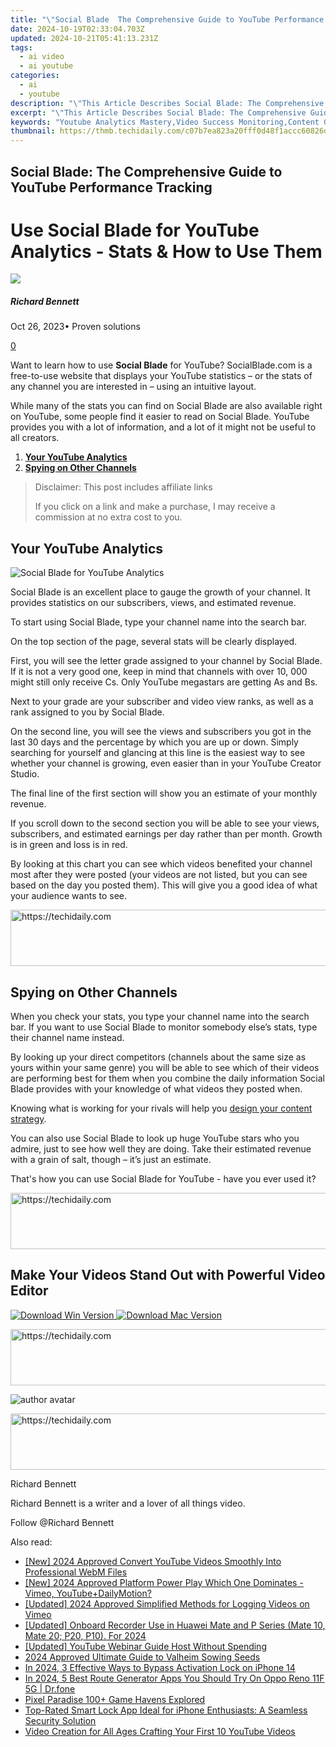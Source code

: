 ```yaml
---
title: "\"Social Blade  The Comprehensive Guide to YouTube Performance Tracking\""
date: 2024-10-19T02:33:04.703Z
updated: 2024-10-21T05:41:13.231Z
tags:
  - ai video
  - ai youtube
categories:
  - ai
  - youtube
description: "\"This Article Describes Social Blade: The Comprehensive Guide to YouTube Performance Tracking\""
excerpt: "\"This Article Describes Social Blade: The Comprehensive Guide to YouTube Performance Tracking\""
keywords: "Youtube Analytics Mastery,Video Success Monitoring,Content Growth Strategy,Engagement Rate Optimization,Traffic Conversion Tactics,Channel Performance Insights,Audience Retention Techniques"
thumbnail: https://thmb.techidaily.com/c07b7ea823a20fff0d48f1accc60826d6016566f3469f152eba0254ae0b7e1bc.jpg
---
```


## Social Blade: The Comprehensive Guide to YouTube Performance Tracking

# Use Social Blade for YouTube Analytics - Stats & How to Use Them

![](https://images.wondershare.com/filmora/article-images/richard-bennett.jpg)

##### Richard Bennett

 Oct 26, 2023• Proven solutions

[0](#commentsBoxSeoTemplate)

Want to learn how to use **Social Blade** for YouTube? SocialBlade.com is a free-to-use website that displays your YouTube statistics – or the stats of any channel you are interested in – using an intuitive layout.

While many of the stats you can find on Social Blade are also available right on YouTube, some people find it easier to read on Social Blade. YouTube provides you with a lot of information, and a lot of it might not be useful to all creators.

1. [**Your YouTube Analytics**](#yourstats)
2. [**Spying on Other Channels**](#spy)

>  Disclaimer: This post includes affiliate links
>
>  If you click on a link and make a purchase, I may receive a commission at no extra cost to you.
>

## Your YouTube Analytics

![Social Blade for YouTube Analytics](https://images.wondershare.com/filmora/article-images/social-blade-youtube-analytics.jpg)

Social Blade is an excellent place to gauge the growth of your channel. It provides statistics on our subscribers, views, and estimated revenue.

To start using Social Blade, type your channel name into the search bar.

On the top section of the page, several stats will be clearly displayed.

First, you will see the letter grade assigned to your channel by Social Blade. If it is not a very good one, keep in mind that channels with over 10, 000 might still only receive Cs. Only YouTube megastars are getting As and Bs.

Next to your grade are your subscriber and video view ranks, as well as a rank assigned to you by Social Blade.

On the second line, you will see the views and subscribers you got in the last 30 days and the percentage by which you are up or down. Simply searching for yourself and glancing at this line is the easiest way to see whether your channel is growing, even easier than in your YouTube Creator Studio.

The final line of the first section will show you an estimate of your monthly revenue.

If you scroll down to the second section you will be able to see your views, subscribers, and estimated earnings per day rather than per month. Growth is in green and loss is in red.

By looking at this chart you can see which videos benefited your channel most after they were posted (your videos are not listed, but you can see based on the day you posted them). This will give you a good idea of what your audience wants to see.

<!-- affiliate ads begin -->
<a href="https://laganoo.pxf.io/c/5597632/1528696/16446" target="_top" id="1528696">
  <img src="//a.impactradius-go.com/display-ad/16446-1528696" border="0" alt="https://techidaily.com" width="728" height="90"/>
</a>
<img height="0" width="0" src="https://laganoo.pxf.io/i/5597632/1528696/16446" style="position:absolute;visibility:hidden;" border="0" />
<!-- affiliate ads end -->

## Spying on Other Channels

When you check your stats, you type your channel name into the search bar. If you want to use Social Blade to monitor somebody else’s stats, type their channel name instead.

By looking up your direct competitors (channels about the same size as yours within your same genre) you will be able to see which of their videos are performing best for them when you combine the daily information Social Blade provides with your knowledge of what videos they posted when.

Knowing what is working for your rivals will help you [design your content strategy](https://tools.techidaily.com/wondershare/filmora/download/).

You can also use Social Blade to look up huge YouTube stars who you admire, just to see how well they are doing. Take their estimated revenue with a grain of salt, though – it’s just an estimate.

 That's how you can use Social Blade for YouTube - have you ever used it?

<!-- affiliate ads begin -->
<a href="https://bluettiit.sjv.io/c/5597632/2148129/17093" target="_top" id="2148129">
  <img src="//a.impactradius-go.com/display-ad/17093-2148129" border="0" alt="https://techidaily.com" width="728" height="90"/>
</a>
<img height="0" width="0" src="https://bluettiit.sjv.io/i/5597632/2148129/17093" style="position:absolute;visibility:hidden;" border="0" />
<!-- affiliate ads end -->

## Make Your Videos Stand Out with Powerful Video Editor

[![Download Win Version](https://images.wondershare.com/filmora/guide/download-btn-win.jpg) ](https://tools.techidaily.com/wondershare/filmora/download/) [![Download Mac Version](https://images.wondershare.com/filmora/guide/download-btn-mac.jpg) ](https://tools.techidaily.com/wondershare/filmora/download/)

<!-- affiliate ads begin -->
<a href="https://appsumo.8odi.net/c/5597632/2087390/7443" target="_top" id="2087390">
  <img src="//a.impactradius-go.com/display-ad/7443-2087390" border="0" alt="https://techidaily.com" width="728" height="90"/>
</a>
<img height="0" width="0" src="https://appsumo.8odi.net/i/5597632/2087390/7443" style="position:absolute;visibility:hidden;" border="0" />
<!-- affiliate ads end -->

![author avatar](https://images.wondershare.com/filmora/article-images/richard-bennett.jpg)

<!-- affiliate ads begin -->
<a href="https://ephamedtechinc.pxf.io/c/5597632/2137203/26400" target="_top" id="2137203">
  <img src="//a.impactradius-go.com/display-ad/26400-2137203" border="0" alt="https://techidaily.com" width="728" height="90"/>
</a>
<img height="0" width="0" src="https://ephamedtechinc.pxf.io/i/5597632/2137203/26400" style="position:absolute;visibility:hidden;" border="0" />
<!-- affiliate ads end -->

Richard Bennett

Richard Bennett is a writer and a lover of all things video.

Follow @Richard Bennett

<ins class="adsbygoogle"
     style="display:block"
     data-ad-format="autorelaxed"
     data-ad-client="ca-pub-7571918770474297"
     data-ad-slot="1223367746"></ins>

<ins class="adsbygoogle"
     style="display:block"
     data-ad-client="ca-pub-7571918770474297"
     data-ad-slot="8358498916"
     data-ad-format="auto"
     data-full-width-responsive="true"></ins>

<span class="atpl-alsoreadstyle">Also read:</span>
<div><ul>
<li><a href="https://youtube-blog.techidaily.com/024-approved-convert-youtube-videos-smoothly-into-professional-webm-files/"><u>[New] 2024 Approved Convert YouTube Videos Smoothly Into Professional WebM Files</u></a></li>
<li><a href="https://youtube-blog.techidaily.com/024-approved-platform-power-play-which-one-dominates-vimeo-youtubeplusdailymotion/"><u>[New] 2024 Approved Platform Power Play Which One Dominates - Vimeo, YouTube+DailyMotion?</u></a></li>
<li><a href="https://video-screen-grab.techidaily.com/updated-2024-approved-simplified-methods-for-logging-videos-on-vimeo/"><u>[Updated] 2024 Approved Simplified Methods for Logging Videos on Vimeo</u></a></li>
<li><a href="https://screen-recording.techidaily.com/1716069631320-updated-onboard-recorder-use-in-huawei-mate-and-p-series-mate-10-mate-20-p20-p10-for-2024/"><u>[Updated] Onboard Recorder Use in Huawei Mate and P Series (Mate 10, Mate 20; P20, P10). For 2024</u></a></li>
<li><a href="https://facebook-record-videos.techidaily.com/updated-youtube-webinar-guide-host-without-spending/"><u>[Updated] YouTube Webinar Guide Host Without Spending</u></a></li>
<li><a href="https://screen-recording.techidaily.com/2024-approved-ultimate-guide-to-valheim-sowing-seeds/"><u>2024 Approved Ultimate Guide to Valheim Sowing Seeds</u></a></li>
<li><a href="https://activate-lock.techidaily.com/in-2024-3-effective-ways-to-bypass-activation-lock-on-iphone-14-by-drfone-ios/"><u>In 2024, 3 Effective Ways to Bypass Activation Lock on iPhone 14</u></a></li>
<li><a href="https://change-location.techidaily.com/in-2024-5-best-route-generator-apps-you-should-try-on-oppo-reno-11f-5g-drfone-by-drfone-virtual-android/"><u>In 2024, 5 Best Route Generator Apps You Should Try On Oppo Reno 11F 5G | Dr.fone</u></a></li>
<li><a href="https://youtube-blog.techidaily.com/-paradise-100plus-game-havens-explored/"><u>Pixel Paradise 100+ Game Havens Explored</u></a></li>
<li><a href="https://tech-renaissance.techidaily.com/top-rated-smart-lock-app-ideal-for-iphone-enthusiasts-a-seamless-security-solution/"><u>Top-Rated Smart Lock App Ideal for iPhone Enthusiasts: A Seamless Security Solution</u></a></li>
<li><a href="https://youtube-blog.techidaily.com/-creation-for-all-ages-crafting-your-first-10-youtube-videos/"><u>Video Creation for All Ages Crafting Your First 10 YouTube Videos</u></a></li>
</ul></div>

